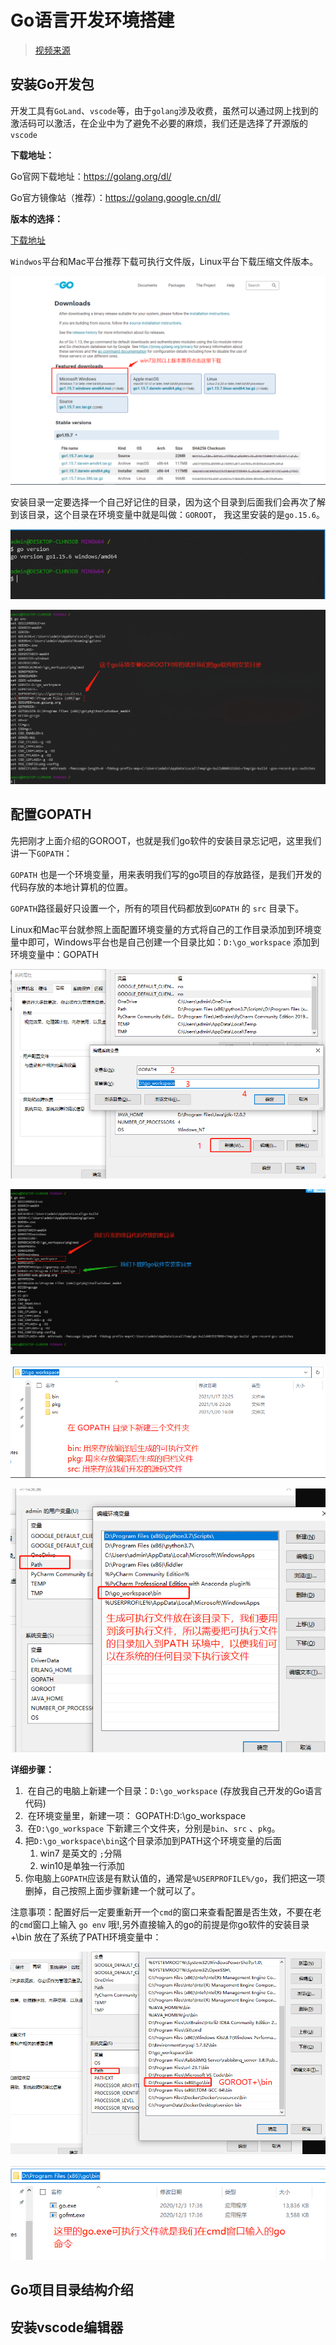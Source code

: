 # Go语言开发环境搭建

>[视频来源](https://www.bilibili.com/video/BV1wy4y1r73r?p=3)



## 安装Go开发包

开发工具有`GoLand`、`vscode`等，由于`golang`涉及收费，虽然可以通过网上找到的激活码可以激活，在企业中为了避免不必要的麻烦，我们还是选择了开源版的`vscode`

**下载地址：**

Go官网下载地址：https://golang.org/dl/

Go官方镜像站（推荐）：https://golang.google.cn/dl/

**版本的选择：**

[下载地址](https://golang.google.cn/dl/)

`Windwos`平台和Mac平台推荐下载可执行文件版，Linux平台下载压缩文件版本。

![image-20210123172841246](images/image-20210123172841246.png)



安装目录一定要选择一个自己好记住的目录，因为这个目录到后面我们会再次了解到该目录，这个目录在环境变量中就是叫做：`GOROOT`， 我这里安装的是`go.15.6`。

![image-20210123173308525](images/image-20210123173308525.png)



![image-20210123173720534](images/image-20210123173720534.png)



## 配置GOPATH

先把刚才上面介绍的GOROOT，也就是我们go软件的安装目录忘记吧，这里我们讲一下`GOPATH`：

`GOPATH` 也是一个环境变量，用来表明我们写的go项目的存放路径，是我们开发的代码存放的本地计算机的位置。

`GOPATH`路径最好只设置一个，所有的项目代码都放到`GOPATH` 的 `src` 目录下。

Linux和Mac平台就参照上面配置环境变量的方式将自己的工作目录添加到环境变量中即可，Windows平台也是自己创建一个目录比如：`D:\go_workspace` 添加到环境变量中：GOPATH

![image-20210123174820942](images/image-20210123174820942.png)



![image-20210123175105999](images/image-20210123175105999.png)



![image-20210123175346540](images/image-20210123175346540.png)



![image-20210123175719618](images/image-20210123175719618.png)



**详细步骤：**

1. ​	在自己的电脑上新建一个目录：`D:\go_workspace` (存放我自己开发的Go语言代码)
2. ​    在环境变量里，新建一项： GOPATH:D:\go_workspace
3. ​    在`D:\go_workspace` 下新建三个文件夹，分别是`bin`、`src` 、`pkg`。
4. ​    把`D:\go_workspace\bin`这个目录添加到PATH这个环境变量的后面
   1. win7 是英文的 `;`分隔
   2. win10是单独一行添加
5. 你电脑上`GOPATH`应该是有默认值的，通常是`%USERPROFILE%/go`，我们把这一项删掉，自己按照上面步骤新建一个就可以了。

注意事项：配置好后一定要重新开一个`cmd`的窗口来查看配置是否生效，不要在老的`cmd`窗口上输入 `go env` 哦!,另外直接输入的go的前提是你go软件的安装目录+\bin 放在了系统了PATH环境变量中：

![image-20210123181451618](images/image-20210123181451618.png)



![image-20210123181613944](images/image-20210123181613944.png)





## Go项目目录结构介绍

## 安装vscode编辑器